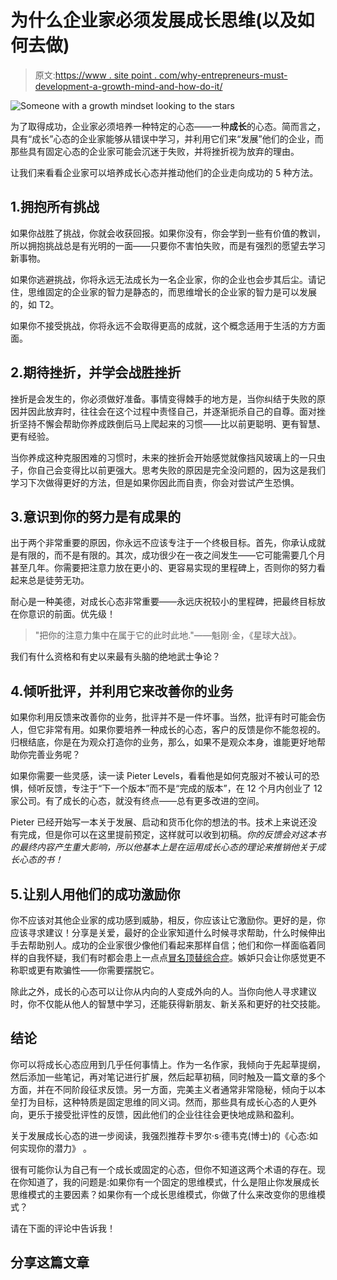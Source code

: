 # 为什么企业家必须发展成长思维(以及如何去做)

> 原文:[https://www . site point . com/why-entrepreneurs-must-development-a-growth-mind-and-how-do-it/](https://www.sitepoint.com/why-entrepreneurs-must-develop-a-growth-mindset-and-how-to-do-it/)

![Someone with a growth mindset looking to the stars](../Images/49d45270aad4af3ac652572cb1965f91.png)

为了取得成功，企业家必须培养一种特定的心态——一种**成长**的心态。简而言之，具有“成长”心态的企业家能够从错误中学习，并利用它们来“发展”他们的企业，而那些具有固定心态的企业家可能会沉迷于失败，并将挫折视为放弃的理由。

让我们来看看企业家可以培养成长心态并推动他们的企业走向成功的 5 种方法。

## 1.拥抱所有挑战

如果你战胜了挑战，你就会收获回报。如果你没有，你会学到一些有价值的教训，所以拥抱挑战总是有光明的一面——只要你不害怕失败，而是有强烈的愿望去学习新事物。

如果你逃避挑战，你将永远无法成长为一名企业家，你的企业也会步其后尘。请记住，思维固定的企业家的智力是静态的，而思维增长的企业家的智力是可以发展的，如 T2。

如果你不接受挑战，你将永远不会取得更高的成就，这个概念适用于生活的方方面面。

## 2.期待挫折，并学会战胜挫折

挫折是会发生的，你必须做好准备。事情变得棘手的地方是，当你纠结于失败的原因并因此放弃时，往往会在这个过程中责怪自己，并逐渐扼杀自己的自尊。面对挫折坚持不懈会帮助你养成跌倒后马上爬起来的习惯——比以前更聪明、更有智慧、更有经验。

当你养成这种克服困难的习惯时，未来的挫折会开始感觉就像挡风玻璃上的一只虫子，你自己会变得比以前更强大。思考失败的原因是完全没问题的，因为这是我们学习下次做得更好的方法，但是如果你因此而自责，你会对尝试产生恐惧。

## 3.意识到你的努力是有成果的

出于两个非常重要的原因，你永远不应该专注于一个终极目标。首先，你承认成就是有限的，而不是有限的。其次，成功很少在一夜之间发生——它可能需要几个月甚至几年。你需要把注意力放在更小的、更容易实现的里程碑上，否则你的努力看起来总是徒劳无功。

耐心是一种美德，对成长心态非常重要——永远庆祝较小的里程碑，把最终目标放在你意识的前面。优先级！

> "把你的注意力集中在属于它的此时此地."——魁刚·金，《星球大战》。

我们有什么资格和有史以来最有头脑的绝地武士争论？

## 4.倾听批评，并利用它来改善你的业务

如果你利用反馈来改善你的业务，批评并不是一件坏事。当然，批评有时可能会伤人，但它非常有用。如果你要培养一种成长的心态，客户的反馈是你不能忽视的。归根结底，你是在为观众打造你的业务，那么，如果不是观众本身，谁能更好地帮助你完善业务呢？

如果你需要一些灵感，读一读 Pieter Levels，看看他是如何克服对不被认可的恐惧，倾听反馈，专注于“下一个版本”而不是“完成的版本”，在 12 个月内创业了 12 家公司。有了成长的心态，就没有终点——总有更多改进的空间。

Pieter 已经开始写一本关于发展、启动和货币化你的想法的书。技术上来说还没有完成，但是你可以在这里提前预定，这样就可以收到初稿。*你的反馈会对这本书的最终内容产生重大影响，所以他基本上是在运用成长心态的理论来推销他关于成长心态的书！*

## 5.让别人用他们的成功激励你

你不应该对其他企业家的成功感到威胁，相反，你应该让它激励你。更好的是，你应该寻求建议！分享是关爱，最好的企业家知道什么时候寻求帮助，什么时候伸出手去帮助别人。成功的企业家很少像他们看起来那样自信；他们和你一样面临着同样的自我怀疑，我们有时都会患上一点点[冒名顶替综合症](https://www.sitepoint.com/recognizing-dealing-impostor-syndrome/)。嫉妒只会让你感觉更不称职或更有欺骗性——你需要摆脱它。

除此之外，成长的心态可以让你从内向的人变成外向的人。当你向他人寻求建议时，你不仅能从他人的智慧中学习，还能获得新朋友、新关系和更好的社交技能。

## 结论

你可以将成长心态应用到几乎任何事情上。作为一名作家，我倾向于先起草提纲，然后添加一些笔记，再对笔记进行扩展，然后起草初稿，同时触及一篇文章的多个方面，并在不同阶段征求反馈。另一方面，完美主义者通常非常隐秘，倾向于以本垒打为目标，这种特质是固定思维的同义词。然而，那些具有成长心态的人更外向，更乐于接受批评性的反馈，因此他们的企业往往会更快地成熟和盈利。

关于发展成长心态的进一步阅读，我强烈推荐卡罗尔·s·德韦克(博士)的《心态:如何实现你的潜力》 。

很有可能你认为自己有一个成长或固定的心态，但你不知道这两个术语的存在。现在你知道了，我的问题是:如果你有一个固定的思维模式，什么是阻止你发展成长思维模式的主要因素？如果你有一个成长思维模式，你做了什么来改变你的思维模式？

请在下面的评论中告诉我！

## 分享这篇文章